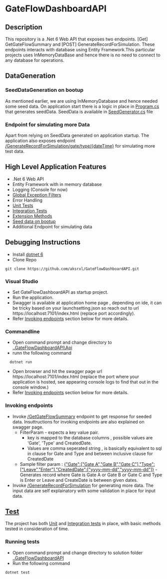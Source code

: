 # GateFlowDashboardAPI

## Description
This repository is a .Net 6 Web API that exposes two endpoints. [Get] GetGateFlowSummary and [POST] GenerateRecordForSimulation. These endpoints interacts with database using Entity Framework.This particular projects uses InMemoryDataBase and hence there is no need to connect to any database for operations.

## DataGeneration
### SeedDataGeneration on bootup
As mentioned earlier, we are using InMemoryDatabase and hence needed some seed data. On application start there is a logic in place in [Program.cs](https://github.com/aksrxl/GateFlowDashboardAPI/blob/main/Api/Program.cs) that generates seedData. SeedData is available in [SeedGenerator.cs](https://github.com/aksrxl/GateFlowDashboardAPI/blob/main/Api/EFCore/SeedGenerator.cs) file
### Endpoint for simulating more Data
Apart from relying on SeedData generated on application startup. The application also exposes endpoint <u>/GenerateRecordForSimulation/gate/type/{dateTime}</u> for simulating more test data.

## High Level Application Features
* .Net 6 Web API
* Entity Framework with in memory database
* Logging (Console for now)
* [Global Exception Filters](https://github.com/aksrxl/GateFlowDashboardAPI/tree/main/Api/Utilities/ExceptionHandling)
* Error Handling
* [Unit Tests](https://github.com/aksrxl/GateFlowDashboardAPI/tree/main/Test/UnitTests)
* [Integration Tests](https://github.com/aksrxl/GateFlowDashboardAPI/tree/main/Test/IntegrationTests)
* [Extension Methods](https://github.com/aksrxl/GateFlowDashboardAPI/blob/main/Api/Utilities/Extensions/Extension.cs)
* [Seed data on bootup](https://github.com/aksrxl/GateFlowDashboardAPI/blob/main/Api/EFCore/SeedGenerator.cs)
* Additional Endpoint for simulating data

## Debugging Instructions
* Install [dotnet 6](https://dotnet.microsoft.com/en-us/download/dotnet/6.0)
* Clone Repo
```
git clone https://github.com/aksrxl/GateFlowDashboardAPI.git
```
### Visual Studio
* Set GateFlowDashboardAPI as startup project.
* Run the application.
* Swagger is available at application home page , depending on ide, it can be tricky based on your launchsetting.json so reach out to url https://localhost:7101/index.html (replace port accordingly).
* Refer [Invoking endpoints](#invoking-endpoints) section below for more details.

### Commandline
* Open command prompt and change directory to <u>..GateFlowDashboardAPI\Api</u>
* runn the following command 
```
  dotnet run
```
* Open browser and hit the swagger page url https://localhost:7101/index.html (replace the port where your application is hosted, see  appearing  console logs to find that out in the console window.)
* Refer [Invoking endpoints](#invoking-endpoints) section below for more details.

### Invoking endpoints
* Invoke <u>/GetGateFlowSummary</u> endpoint to get response for seeded data. Insuttructions for invoking endpoints are also explained on swagger page.
    * FilterParam - expects a key value pair. 
        * key is mapped to the database columns , possible values are 'Gate', 'Type' and CreatedDate.
        * Values are comma seperated string , is basically equivalent to sql in clause for Gate and Type and between inclusive clause for CreatedDate
    * Sample filter param : <u>{"Gate":["Gate A","Gate B","Gate C"],"Type":["Leave","Enter"],"CreatedDate":["yyyy-mm-dd","yyyy-mm-dd"]}</u> - Generates record where Gate is Gate A or Gate B or Gate C and Type is Enter or Leave and CreateDate is between given dates.
* Invoke <u>/GenerateRecordForSimulation</u> for generating more data. The input data are self explainatory with some validation in place for input data.

## [Test](https://github.com/aksrxl/GateFlowDashboardAPI/tree/main/Test)
The project has both [Unit](https://github.com/aksrxl/GateFlowDashboardAPI/tree/main/Test/UnitTests) and [Integration tests](https://github.com/aksrxl/GateFlowDashboardAPI/tree/main/Test/IntegrationTests) in place, with basic methods tested in consideration of time.

### Running tests
* Open command prompt and change directory to solution folder <u>..GateFlowDashboardAPI</u>
* Run the following command
```
dotnet test
```




